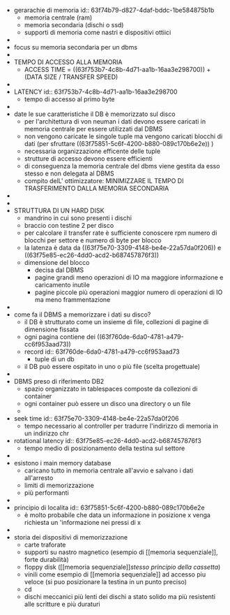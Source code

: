 - gerarachie di memoria
  id:: 63f74b79-d827-4daf-bddc-1be584875b1b
	- memoria centrale (ram)
	- memoria secondaria (dischi o ssd)
	- supporti di memoria come nastri e dispositivi ottiici
-
- focus su memoria secondaria  per un dbms
-
- TEMPO DI ACCESSO ALLA MEMORIA
	- ACCESS TIME = ((63f753b7-4c8b-4d71-aa1b-16aa3e298700)) + (DATA SIZE / TRANSFER SPEED)
-
- LATENCY
  id:: 63f753b7-4c8b-4d71-aa1b-16aa3e298700
	- tempo di accesso al primo byte
-
- date le sue caratteristiche il DB è memorizzato sul disco
	- per l'architettura di von neuman i dati devono essere caricati in memoria centrale per essere utilizzati dal DBMS
	- non vengono caricate le singole tuple ma vengono caricati blocchi di dati (per sfruttare ((63f75851-5c6f-4200-b880-089c170b6e2e)) )
	- necessaria organizzazione efficente delle tuple
	- strutture di accesso devono essere efficienti
	- di conseguenza la memoria centrale del dbms viene gestita da esso stesso e non delegata al DBMS
	- compito delL' ottimizzatore: MINIMIZZARE IL TEMPO DI TRASFERIMENTO DALLA MEMORIA SECONDARIA
-
-
- STRUTTURA DI UN HARD DISK
	- mandrino in cui sono presenti i dischi
	- braccio con testine 2 per disco
	- per calcolare il transfer rate è sufficiente conoscere rpm numero di blocchi per settore e numero di byte per blocco
	- la latenza è data da ((63f75e70-3309-4148-be4e-22a57da0f206)) e ((63f75e85-ec26-4dd0-acd2-b687457876f3))
	- dimensione del blocco
		- decisa dal DBMS
		- pagine grandi meno operazioni di IO ma maggiore informazione e caricamento inutile
		- pagine piccole più operazioni maggior numero di operazioni di IO ma meno frammentazione
-
- come fa il DBMS a memorizzare i dati su disco?
	- il DB è strutturato come un insieme di file, collezioni di pagine di dimensione fissata
	- ogni pagina contiene dei ((63f760de-6da0-4781-a479-cc6f953aad73))
	- record
	  id:: 63f760de-6da0-4781-a479-cc6f953aad73
		- tuple di un db
	- il DB può essere ospitato in uno o più file (scelta progettuale)
-
- DBMS preso di riferimento DB2
	- spazio organizzato in tablespaces composte da collezioni di container
	- ogni container può essere un disco una directory o un file
	-
- seek time
  id:: 63f75e70-3309-4148-be4e-22a57da0f206
	- tempo necessario al controller per tradurre l'indirizzo di memoria in un indirizzo chr
- rotational latency
  id:: 63f75e85-ec26-4dd0-acd2-b687457876f3
	- tempo medio di posizionamento della testina sul settore
-
- esistono i main memory database
	- caricano tutto in memoria centrale all'avvio e salvano i dati all'arresto
	- limiti di memorizzazione
	- più performanti
-
- principio di localita
  id:: 63f75851-5c6f-4200-b880-089c170b6e2e
	- è molto probabile che data un informazione in posizione x venga richiesta un 'informazione nei pressi di x
-
- storia dei dispositivi di memorizzazione
	- carte traforate
	- supporti su nastro magnetico (esempio di [[memoria sequenziale]], forte durabilità)
	- floppy disk ([[memoria sequenziale]]*stesso principio della cassetta*)
	- vinili come esempio di [[memoria sequenziale]] ad accesso piu veloce (si puo posizionare la testina in un punto preciso)
	- cd
	- dischi meccanici più lenti dei dischi a stato solido ma più resistenti alle scritture e più duraturi